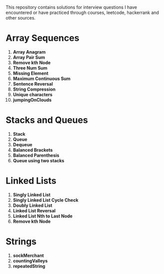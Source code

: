 This repository contains solutions for interview questions I have encountered or have practiced through courses, leetcode, hackerrank and other sources.

# **Array Sequences**

1. **Array Anagram**
1. **Array Pair Sum**
1. **Remove kth Node**
1. **Three Num Sum**
1. **Missing Element**
1. **Maximum Continuous Sum**
1. **Sentence Reversal**
1. **String Compression**
1. **Unique characters**
1. **jumpingOnClouds**

# **Stacks and Queues**
1. **Stack**
1. **Queue**
1. **Dequeue**
1. **Balanced Brackets**
1. **Balanced Parenthesis**
1. **Queue using two stacks**


# **Linked Lists**
1. **Singly Linked List**
1. **Singly Linked List Cycle Check**
1. **Doubly Linked List**
1. **Linked List Reversal**
1. **Linked List Nth to Last Node**
1. **Remove kth Node**

# **Strings**
1. **sockMerchant**
1. **countingValleys**
1. **repeatedString**